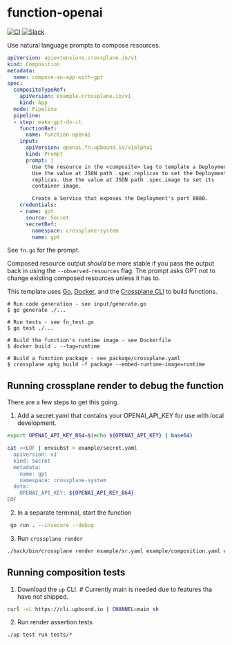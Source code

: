 # function-openai
[![CI](https://github.com/upbound/function-openai/actions/workflows/ci.yml/badge.svg)](https://github.com/upbound/function-openai/actions/workflows/ci.yml)
[![Slack](https://img.shields.io/badge/slack-upbound_crossplane-purple?logo=slack)](https://crossplane.slack.com/archives/C01TRKD4623)

Use natural language prompts to compose resources.

```yaml
apiVersion: apiextensions.crossplane.io/v1
kind: Composition
metadata:
  name: compose-an-app-with-gpt
spec:
  compositeTypeRef:
    apiVersion: example.crossplane.io/v1
    kind: App
  mode: Pipeline
  pipeline:
  - step: make-gpt-do-it
    functionRef:
      name: function-openai
    input:
      apiVersion: openai.fn.upbound.io/v1alpha1
      kind: Prompt
      prompt: |
        Use the resource in the <composite> tag to template a Deployment.
        Use the value at JSON path .spec.replicas to set the Deployment's
        replicas. Use the value at JSON path .spec.image to set its
        container image.

        Create a Service that exposes the Deployment's port 8080.
    credentials:
    - name: gpt
      source: Secret
      secretRef:
        namespace: crossplane-system
        name: gpt
```

See `fn.go` for the prompt.

Composed resource output _should_ be more stable if you pass the output back in
using the `--observed-resources` flag. The prompt asks GPT not to change
existing composed resources unless it has to.

This template uses [Go][go], [Docker][docker], and the [Crossplane CLI][cli] to
build functions.

```shell
# Run code generation - see input/generate.go
$ go generate ./...

# Run tests - see fn_test.go
$ go test ./...

# Build the function's runtime image - see Dockerfile
$ docker build . --tag=runtime

# Build a function package - see package/crossplane.yaml
$ crossplane xpkg build -f package --embed-runtime-image=runtime
```

## Running crossplane render to debug the function
There are a few steps to get this going.

1. Add a secret.yaml that contains your OPENAI_API_KEY for use with local
development.
```bash
export OPENAI_API_KEY_B64=$(echo ${OPENAI_API_KEY} | base64)

cat <<EOF | envsubst > example/secret.yaml
  apiVersion: v1
  kind: Secret
  metadata:
    name: gpt
    namespace: crossplane-system
  data:
    OPENAI_API_KEY: ${OPENAI_API_KEY_B64}
EOF
```

2. In a separate terminal, start the function
```bash
 go run . --insecure --debug
```

3. Run `crossplane render`
```bash
./hack/bin/crossplane render example/xr.yaml example/composition.yaml example/functions.yaml --function-credentials=example/secret.yaml --verbose
```

## Running composition tests
1. Download the `up` CLI. # Currently main is needed due to features tha have 
not shipped.
```bash
curl -sL https://cli.upbound.io | CHANNEL=main sh
```

2. Run render assertion tests
```
./up test run tests/*
```

[functions]: https://docs.crossplane.io/latest/concepts/composition-functions
[go]: https://go.dev
[function guide]: https://docs.crossplane.io/knowledge-base/guides/write-a-composition-function-in-go
[package docs]: https://pkg.go.dev/github.com/crossplane/function-sdk-go
[docker]: https://www.docker.com
[cli]: https://docs.crossplane.io/latest/cli
